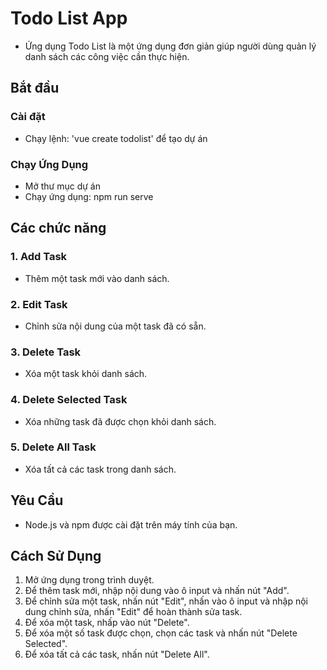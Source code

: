 # Todo List App

- Ứng dụng Todo List là một ứng dụng đơn giản giúp người dùng quản lý danh sách các công việc cần thực hiện.

## Bắt đầu

### Cài đặt

- Chạy lệnh: 'vue create todolist' để tạo dự án

### Chạy Ứng Dụng

- Mở thư mục dự án
- Chạy ứng dụng: npm run serve

## Các chức năng

### 1. Add Task

- Thêm một task mới vào danh sách.

### 2. Edit Task

- Chỉnh sửa nội dung của một task đã có sẵn.

### 3. Delete Task

- Xóa một task khỏi danh sách.

### 4. Delete Selected Task

- Xóa những task đã được chọn khỏi danh sách.

### 5. Delete All Task

- Xóa tất cả các task trong danh sách.

## Yêu Cầu

- Node.js và npm được cài đặt trên máy tính của bạn.

## Cách Sử Dụng

1. Mở ứng dụng trong trình duyệt.
2. Để thêm task mới, nhập nội dung vào ô input và nhấn nút "Add".
3. Để chỉnh sửa một task, nhấn nút "Edit", nhấn vào ô input và nhập nội dung chỉnh sửa, nhấn "Edit" để hoàn thành sửa task.
4. Để xóa một task, nhấp vào nút "Delete".
5. Để xóa một số task được chọn, chọn các task và nhấn nút "Delete Selected".
6. Để xóa tất cả các task, nhấn nút "Delete All".